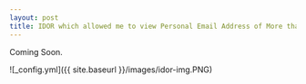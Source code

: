 ```yaml
---
layout: post
title: IDOR which allowed me to view Personal Email Address of More than 50K Users! 
---
```


Coming Soon.

![_config.yml]({{ site.baseurl }}/images/idor-img.PNG)

